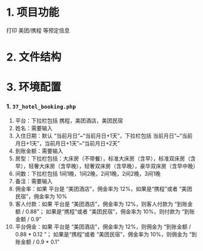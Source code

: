 # 1. 项目功能

打印 美团/携程 等预定信息

# 2. 文件结构




# 3. 环境配置

### 1. `37_hotel_booking.php`

1. 平台：下拉栏包括 携程，美团酒店，美团民宿
2. 姓名：需要输入
2. 入住日期：默认 “当前月日”~“当前月日+1天”，下拉栏包括 当前月日”~“当前月日+1天”，当前月日+1天”~“当前月日+2天”
4. 到账金额：需要输入
5. 房型：下拉栏包括：大床房（不带餐），标准大床房（含早），标准双床房（含早），轻奢大床房（含早晚），轻奢双床房（含早晚），豪华双床房（含早中晚）
6. 间数：下拉栏包括 1间1晚，1间2晚，2间1晚，2间2晚，3间1晚
7. 备注：需要输入
8. 佣金率：如果 平台是 “美团酒店”，佣金率为 12%，如果是“携程”或者 “美团民宿”，佣金率为 10%
9. 客人付款：如果 平台是 “美团酒店”，佣金率为 12%，则客人付款为 “到账金额 / 0.88”； 如果是“携程”或者 “美团民宿”，佣金率为 10%，则付款为 “到账金额 / 0.9”
10. 平台佣金：如果 平台是 “美团酒店”，佣金率为 12%，则佣金为 “到账金额 / 0.88 * 0.12 ”； 如果是“携程”或者 “美团民宿”，佣金率为 10%，则佣金为 “到账金额 / 0.9 * 0.1”
